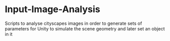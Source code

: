 # Input-Image-Analysis
Scripts to analyse cityscapes images in order to generate sets of parameters for 
Unity to simulate the scene geometry and later set an object in it

